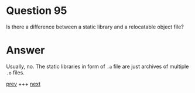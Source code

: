 
# Question 95


Is there a difference between a static library and a relocatable object file?


# Answer



Usually, no. The static libraries in form of `.a` file are just archives of
multiple `.o` files.


[prev](094.md) +++ [next](096.md)
